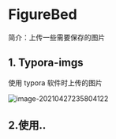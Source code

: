 # FigureBed

简介：上传一些需要保存的图片





## 1. Typora-imgs

使用 typora 软件时上传的图片

![image-20210427235804122](https://github.com/BigSpinach/FigureBed.git/Typora-img/image-20210427235804122.png)

## 2.使用..


